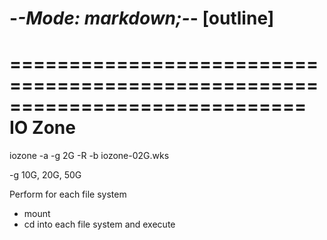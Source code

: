 -*-Mode: markdown;-*- [outline]
=============================================================================

=============================================================================
IO Zone
=============================================================================

iozone -a -g 2G -R -b iozone-02G.wks

-g 10G, 20G, 50G

Perform for each file system
  - mount
  - cd into each file system and execute

